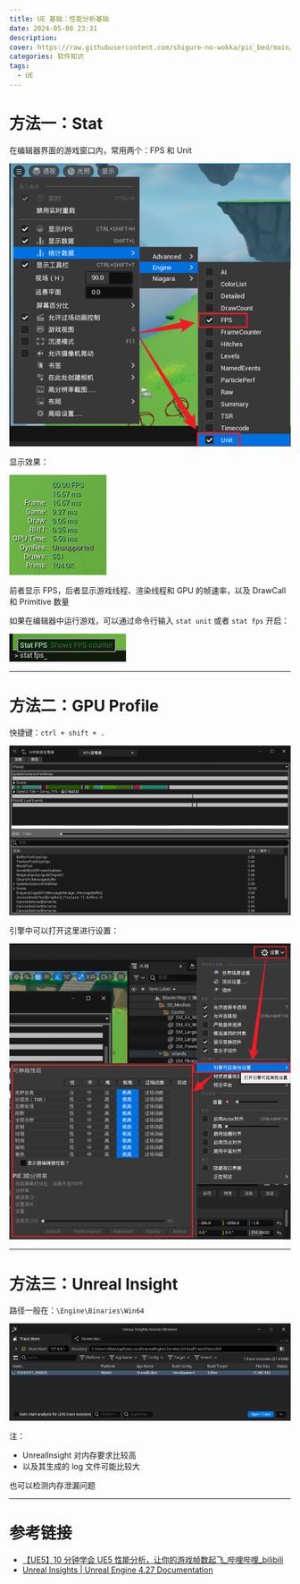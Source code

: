 ```yaml
---
title: UE 基础：性能分析基础
date: 2024-05-08 23:31
description: 
cover: https://raw.githubusercontent.com/shigure-no-wokka/pic_bed/main/imgs/family_engine.jpg
categories: 软件知识
tags:
  - UE
---
```


# 方法一：Stat

在编辑器界面的游戏窗口内，常用两个：FPS 和 Unit

![Stat-Engine-FPS_And_Unit](UE_Base_性能分析基础/stat_fps_and_unit.png)

显示效果：

![](UE_Base_性能分析基础/show_fps_unit.png)

前者显示 FPS，后者显示游戏线程、渲染线程和 GPU 的帧速率，以及 DrawCall 和 Primitive 数量

如果在编辑器中运行游戏，可以通过命令行输入 `stat unit` 或者 `stat fps` 开启：

![](UE_Base_性能分析基础/command_line_in_game.png)


---
# 方法二：GPU Profile

快捷键：`ctrl + shift + .`

![](UE_Base_性能分析基础/gpu_profile.png)

引擎中可以打开这里进行设置：

![](UE_Base_性能分析基础/setting.png)


---
# 方法三：Unreal Insight

路径一般在：`\Engine\Binaries\Win64`

![UnrealInsights](UE_Base_性能分析基础/UnrealInsights.png)

注：
- UnrealInsight 对内存要求比较高
- 以及其生成的 log 文件可能比较大

也可以检测内存泄漏问题

---
# 参考链接
- [【UE5】10 分钟学会 UE5 性能分析，让你的游戏帧数起飞\_哔哩哔哩\_bilibili](https://www.bilibili.com/video/BV18C4y1A7Np?vd_source=4ca316b11bb8c03c238d1da54c1ba5f0)
- [Unreal Insights | Unreal Engine 4.27 Documentation](https://docs.unrealengine.com/4.27/en-US/TestingAndOptimization/PerformanceAndProfiling/UnrealInsights/)
